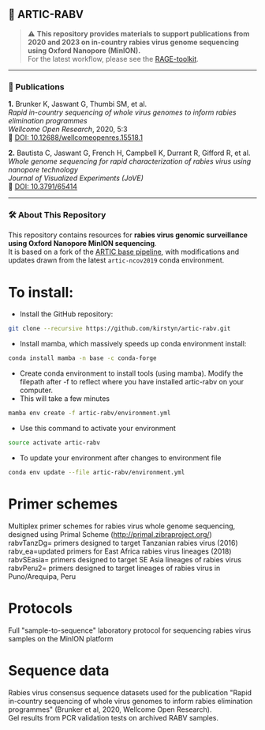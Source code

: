 ## 🧬 ARTIC-RABV

> ⚠️ **This repository provides materials to support publications from 2020 and 2023 on in-country rabies virus genome sequencing using Oxford Nanopore (MinION).**  
> For the latest workflow, please see the [RAGE-toolkit](https://github.com/RAGE-toolkit/Artic-nf/tree/main/meta_data/primer-schemes/rabv_ea).

---

### 📄 Publications
**1.** Brunker K, Jaswant G, Thumbi SM, et al.  
*Rapid in-country sequencing of whole virus genomes to inform rabies elimination programmes*  
_Wellcome Open Research_, 2020, 5:3  
🔗 [DOI: 10.12688/wellcomeopenres.15518.1](https://doi.org/10.12688/wellcomeopenres.15518.1)

**2.** Bautista C, Jaswant G, French H, Campbell K, Durrant R, Gifford R, et al.  
*Whole genome sequencing for rapid characterization of rabies virus using nanopore technology*  
_Journal of Visualized Experiments (JoVE)_  
🔗 [DOI: 10.3791/65414](https://app.jove.com/t/65414/whole-genome-sequencing-for-rapid-characterization-rabies-virus-using)

---

### 🛠️ About This Repository

This repository contains resources for **rabies virus genomic surveillance using Oxford Nanopore MinION sequencing**.  
It is based on a fork of the [ARTIC base pipeline](https://github.com/artic-network/artic-base), with modifications and updates drawn from the latest `artic-ncov2019` conda environment.


# To install: 
* Install the GitHub repository:  
```bash
git clone --recursive https://github.com/kirstyn/artic-rabv.git 
```
* Install mamba, which massively speeds up conda environment install:  
```bash
conda install mamba -n base -c conda-forge
```
* Create conda environment to install tools (using mamba). Modify the filepath after -f to reflect where you have installed artic-rabv on your computer.
* This will take a few minutes
```bash
mamba env create -f artic-rabv/environment.yml
``` 

* Use this command to activate your environment  
```bash
source activate artic-rabv  
```

* To update your environment after changes to environment file
```bash
conda env update --file artic-rabv/environment.yml
```

# Primer schemes  
Multiplex primer schemes for rabies virus whole genome sequencing, designed using Primal Scheme (http://primal.zibraproject.org/)  
rabvTanzDg= primers designed to target Tanzanian rabies virus (2016)
rabv_ea=updated primers for East Africa rabies virus lineages (2018)
rabvSEasia= primers designed to target SE Asia lineages of rabies virus  
rabvPeru2= primers designed to target lineages of rabies virus in Puno/Arequipa, Peru

# Protocols  
Full "sample-to-sequence" laboratory protocol for sequencing rabies virus samples on the MinION platform

# Sequence data  
Rabies virus consensus sequence datasets used for the publication "Rapid in-country sequencing of whole virus genomes to inform rabies elimination programmes" (Brunker et al, 2020, Wellcome Open Research).  
Gel results from PCR validation tests on archived RABV samples.  

